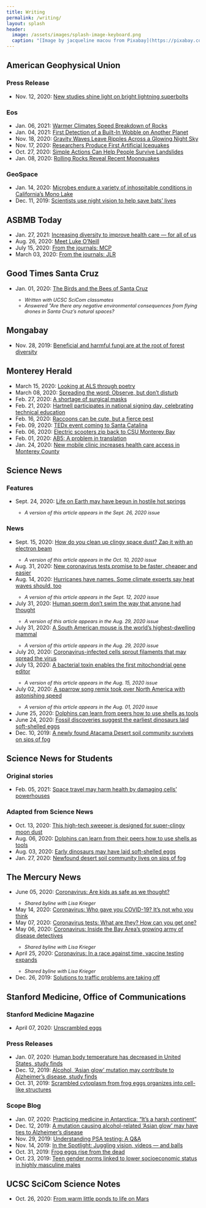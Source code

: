 ```yaml
---
title: Writing
permalink: /writing/
layout: splash
header:
  image: /assets/images/splash-image-keyboard.png
  caption: "[Image by jacqueline macou from Pixabay](https://pixabay.com/users/jackmac34-483877/?utm_source=link-attribution&amp;utm_medium=referral&amp;utm_campaign=image&amp;utm_content=1726000)"
---
```


## American Geophysical Union

### Press Release
* Nov. 12, 2020: [New studies shine light on bright lightning superbolts](https://news.agu.org/press-release/new-studies-shine-light-on-bright-lightning-superbolts/)  

### Eos
* Jan. 06, 2021: [Warmer Climates Speed Breakdown of Rocks](https://eos.org/research-spotlights/warmer-climates-speed-breakdown-of-rocks)
* Jan. 04, 2021: [First Detection of a Built-In Wobble on Another Planet](https://eos.org/research-spotlights/first-detection-of-a-built-in-wobble-on-another-planet)
* Nov. 18, 2020: [Gravity Waves Leave Ripples Across a Glowing Night Sky](https://eos.org/research-spotlights/gravity-waves-leave-ripples-across-a-glowing-night-sky)  
* Nov. 17, 2020: [Researchers Produce First Artificial Icequakes](https://eos.org/research-spotlights/researchers-produce-first-artificial-icequakes)  
* Oct. 27, 2020: [Simple Actions Can Help People Survive Landslides](https://eos.org/research-spotlights/simple-actions-can-help-people-survive-landslides)  
* Jan. 08, 2020: [Rolling Rocks Reveal Recent Moonquakes](https://eos.org/articles/rolling-rocks-reveal-recent-moonquakes)  

### GeoSpace
* Jan. 14, 2020: [Microbes endure a variety of inhospitable conditions in California’s Mono Lake](https://blogs.agu.org/geospace/2020/01/14/microbes-endure-a-variety-of-inhospitable-conditions-in-californias-mono-lake/)  
* Dec. 11, 2019: [Scientists use night vision to help save bats’ lives](https://blogs.agu.org/geospace/2019/12/11/scientists-use-night-vision-to-help-save-bats-lives/)

## ASBMB Today
* Jan. 27, 2021: [Increasing diversity to improve health care — for all of us](https://www.asbmb.org/asbmb-today/science/012721/increasing-diversity-to-improve-health-care-for-al)
* Aug. 26, 2020: [Meet Luke O’Neill](https://www.asbmb.org/asbmb-today/people/082620/meet-luke-o-neill)
* July 15, 2020: [From the journals: MCP](https://www.asbmb.org/asbmb-today/science/071520/from-the-journals-mcp)  
* March 03, 2020: [From the journals: JLR](https://www.asbmb.org/asbmb-today/science/030320/from-the-journals-jlr)  

## Good Times Santa Cruz
<ul>
    <li>Jan. 01, 2020: <a href='http://goodtimes.sc/cover-stories/birds-bees-santa-cruz/'>The Birds and the Bees of Santa Cruz</a></li>
        <ul>
        <li style="font-size:90%; font-style:italic;">Written with UCSC SciCom classmates</li>
        <li style="font-size:90%; font-style:italic;">Answered "Are there any negative environmental consequences from flying drones in Santa Cruz’s natural spaces?</li>
        </ul>
</ul>

## Mongabay
* Nov. 28, 2019: [Beneficial and harmful fungi are at the root of forest diversity](https://news.mongabay.com/2019/11/beneficial-and-harmful-fungi-are-at-the-root-of-forest-diversity/)  

## Monterey Herald
* March 15, 2020: [Looking at ALS through poetry](https://www.montereyherald.com/2020/03/15/looking-at-als-through-poetry/)
* March 08, 2020: [Spreading the word: Observe, but don’t disturb](https://www.montereyherald.com/2020/03/08/spreading-the-word-observe-but-dont-disturb/)
* Feb. 27, 2020: [A shortage of surgical masks](https://www.montereyherald.com/2020/02/27/a-shortage-of-surgical-masks/)
* Feb. 21, 2020: [Hartnell participates in national signing day, celebrating technical education](https://www.montereyherald.com/2020/02/21/hartnell-participates-in-national-signing-day-celebrating-technical-education/)
* Feb. 16, 2020: [Raccoons can be cute, but a fierce pest](https://www.montereyherald.com/2020/02/16/raccoons-can-be-cute-but-a-fierce-pest/)
* Feb. 09, 2020: [TEDx event coming to Santa Catalina](https://www.montereyherald.com/2020/02/09/tedx-event-coming-to-santa-catalina/)
* Feb. 06, 2020: [Electric scooters zip back to CSU Monterey Bay](https://www.montereyherald.com/2020/02/06/electric-scooters-zip-back-to-csu-monterey-bay/)
* Feb. 01, 2020: [AB5: A problem in translation](https://www.montereyherald.com/2020/02/01/ab5-a-problem-in-translation/)
* Jan. 24, 2020: [New mobile clinic increases health care access in Monterey County](https://www.montereyherald.com/2020/01/24/new-mobile-clinic-increases-health-care-access-in-monterey-county/)  

## Science News

### Features
<ul>
    <li>Sept. 24, 2020: <a href='https://www.sciencenews.org/article/life-earth-origins-hostile-hot-springs-microbes'>Life on Earth may have begun in hostile hot springs</a></li>
        <ul>
        <li style="font-size:90%; font-style:italic;">A version of this article appears in the Sept. 26, 2020 issue</li>
        </ul>
</ul>

### News
<ul>
    <li>Sept. 15, 2020: <a href='https://www.sciencenews.org/article/electron-beam-space-moon-dust-zap-clean-up'>How do you clean up clingy space dust? Zap it with an electron beam</a></li>
        <ul>
        <li style="font-size:90%; font-style:italic;">A version of this article appears in the Oct. 10, 2020 issue</li>
        </ul>
    <li>Aug. 31, 2020: <a href='https://www.sciencenews.org/article/coronavirus-covid19-rapid-tests-rna-virus'>New coronavirus tests promise to be faster, cheaper and easier</a></li>
    <li>Aug. 14, 2020: <a href='https://www.sciencenews.org/article/hurricanes-names-heat-waves-climate-health'>Hurricanes have names. Some climate experts say heat waves should, too</a></li>
        <ul>
        <li style="font-size:90%; font-style:italic;">A version of this article appears in the Sept. 12, 2020 issue</li>
        </ul>
    <li>July 31, 2020: <a href='https://www.sciencenews.org/article/human-sperm-tail-swim-biophysics'>Human sperm don’t swim the way that anyone had thought</a></li>
        <ul>
        <li style="font-size:90%; font-style:italic;">A version of this article appears in the Aug. 29, 2020 issue</li>
        </ul>
    <li>July 31, 2020: <a href='https://www.sciencenews.org/article/south-american-mouse-world-highest-dwelling-mammal'>A South American mouse is the world’s highest-dwelling mammal</a></li>
        <ul>
        <li style="font-size:90%; font-style:italic;">A version of this article appears in the Aug. 29, 2020 issue</li>
        </ul>
    <li>July 20, 2020: <a href='https://www.sciencenews.org/article/covid-19-coronavirus-infected-cells-sprout-filaments-spread-virus'>Coronavirus-infected cells sprout filaments that may spread the virus</a></li>
    <li>July 13, 2020: <a href='https://www.sciencenews.org/article/mitochondria-gene-editing-bacterial-toxin-crispr'>A bacterial toxin enables the first mitochondrial gene editor</a></li>
        <ul>
        <li style="font-size:90%; font-style:italic;">A version of this article appears in the Aug. 15, 2020 issue</li>
        </ul>
    <li>July 02, 2020: <a href='https://www.sciencenews.org/article/white-throated-sparrow-song-variation'>A sparrow song remix took over North America with astonishing speed</a></li>
        <ul>
        <li style="font-size:90%; font-style:italic;">A version of this article appears in the Aug. 01, 2020 issue</li>
        </ul>
    <li>June 25, 2020: <a href='https://www.sciencenews.org/article/dolphins-learn-shells-foraging-tools'>Dolphins can learn from peers how to use shells as tools</a></li>
    <li>June 24, 2020: <a href='https://www.sciencenews.org/article/fossil-discoveries-suggest-earliest-dinosaurs-laid-soft-shelled-eggs'>Fossil discoveries suggest the earliest dinosaurs laid soft-shelled eggs</a></li>
    <li>Dec. 10, 2019: <a href='https://www.sciencenews.org/article/new-atacama-desert-soil-fungi-lichen-community-survives-fog-sips'>A newly found Atacama Desert soil community survives on sips of fog</a></li>
</ul>

## Science News for Students

### Original stories
* Feb. 05, 2021: [Space travel may harm health by damaging cells’ powerhouses](https://www.sciencenewsforstudents.org/article/space-travel-health-harm-mitochondria)

### Adapted from Science News
* Oct. 13, 2020: [This high-tech sweeper is designed for super-clingy moon dust](https://www.sciencenewsforstudents.org/article/electron-beam-space-moon-dust-zap-clean-up)
* Aug. 06, 2020: [Dolphins can learn from their peers how to use shells as tools](https://www.sciencenewsforstudents.org/article/dolphins-learn-from-peers-shells-foraging-tools)
* Aug. 03, 2020: [Early dinosaurs may have laid soft-shelled eggs](https://www.sciencenewsforstudents.org/article/early-dinosaurs-soft-shelled-eggs-fossil')
* Jan. 27, 2020: [Newfound desert soil community lives on sips of fog](https://www.sciencenewsforstudents.org/article/newfound-desert-soil-community-lives-on-sips-of-fog)

## The Mercury News
<ul>
    <li>June 05, 2020: <a href='https://www.mercurynews.com/2020/06/05/coronavirus-are-kids-as-safe-as-we-thought/'>Coronavirus: Are kids as safe as we thought?</a></li>
        <ul>
        <li style="font-size:90%; font-style:italic;">Shared byline with Lisa Krieger</li>
        </ul>
    <li>May 14, 2020: <a href='https://www.mercurynews.com/2020/05/14/coronavirus-who-gave-you-covid-19-its-not-who-you-think/'>Coronavirus: Who gave you COVID-19? It’s not who you think</a></li>
    <li>May 07, 2020: <a href='https://www.mercurynews.com/2020/05/07/coronavirus-tests-what-are-they-how-can-you-get-one/'>Coronavirus tests: What are they? How can you get one?</a></li>
    <li>May 06, 2020: <a href='https://www.mercurynews.com/2020/05/06/coronavirus-inside-the-bay-areas-growing-army-of-disease-detectives/'>Coronavirus: Inside the Bay Area’s growing army of disease detectives</a></li>
        <ul>
        <li style="font-size:90%; font-style:italic;">Shared byline with Lisa Krieger</li>
        </ul>
    <li>April 25, 2020: <a href='https://www.mercurynews.com/2020/04/25/coronavirus-in-a-race-against-time-vaccine-testing-expands/'>Coronavirus: In a race against time, vaccine testing expands</a></li>
        <ul>
        <li style="font-size:90%; font-style:italic;">Shared byline with Lisa Krieger</li>
        </ul>
    <li>Dec. 26, 2019: <a href='https://www.mercurynews.com/2019/12/26/solutions-to-traffic-problems-are-taking-off/'>Solutions to traffic problems are taking off</a></li>
</ul>

## Stanford Medicine, Office of Communications

### Stanford Medicine Magazine
* April 07, 2020: [Unscrambled eggs](http://stanmed.stanford.edu/2020issue1/frog-eggs-reassemble-aid-synthetic-cell-development.html)

### Press Releases
* Jan. 07, 2020: [Human body temperature has decreased in United States, study finds](http://med.stanford.edu/news/all-news/2020/01/human-body-temperature-has-decreased-in-united-states.html)
* Dec. 12, 2019: [Alcohol, ‘Asian glow’ mutation may contribute to Alzheimer’s disease, study finds](http://med.stanford.edu/news/all-news/2019/12/alcohol-asian-glow-mutation-may-contribute-to-alzheimers.html)
* Oct. 31, 2019: [Scrambled cytoplasm from frog eggs organizes into cell-like structures](http://med.stanford.edu/news/all-news/2019/10/cytoplasm-of-scrambled-frog-eggs-organizes-into-cell-like-struct.html)

### Scope Blog
* Jan. 07, 2020: [Practicing medicine in Antarctica: “It’s a harsh continent”](https://scopeblog.stanford.edu/2020/01/07/practicing-medicine-in-antarctica-its-a-harsh-continent/)
* Dec. 12, 2019: [A mutation causing alcohol-related ‘Asian glow’ may have ties to Alzheimer’s disease](https://scopeblog.stanford.edu/2019/12/12/a-mutation-causing-alcohol-related-asian-glow-may-have-ties-to-alzheimers-disease/)
* Nov. 29, 2019: [Understanding PSA testing: A Q&A](https://scopeblog.stanford.edu/2019/11/29/understanding-psa-testing-a-qa/)
* Nov. 14, 2019: [In the Spotlight: Juggling vision, videos — and balls](https://scopeblog.stanford.edu/2019/11/14/in-the-spotlight-juggling-vision-videos-and-balls/)
* Oct. 31, 2019: [Frog eggs rise from the dead](https://scopeblog.stanford.edu/2019/10/31/frog-eggs-rise-from-the-dead/)
* Oct. 23, 2019: [Teen gender norms linked to lower socioeconomic status in highly masculine males](https://scopeblog.stanford.edu/2019/10/23/gender-norms-linked-to-lower-socioeconomic-success-in-highly-masculine-males/)

## UCSC SciCom Science Notes
* Oct. 26, 2020: [From warm little ponds to life on Mars](https://ucscsciencenotes.com/feature/from-warm-little-ponds-to-life-on-mars/)
